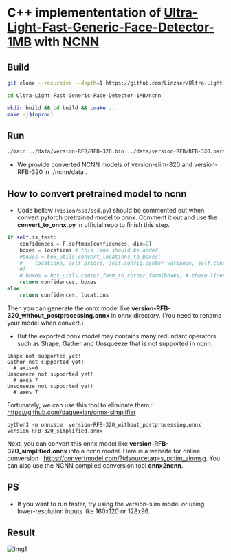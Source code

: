 # C++ implemententation of [Ultra-Light-Fast-Generic-Face-Detector-1MB](https://github.com/Linzaer/Ultra-Light-Fast-Generic-Face-Detector-1MB) with [NCNN](https://github.com/Tencent/ncnn)

## Build

```bash
git clone --recursive --depth=1 https://github.com/Linzaer/Ultra-Light-Fast-Generic-Face-Detector-1MB

cd Ultra-Light-Fast-Generic-Face-Detector-1MB/ncnn

mkdir build && cd build && cmake ..
make -j$(nproc)
```

## Run

```bash
./main ../data/version-RFB/RFB-320.bin ../data/version-RFB/RFB-320.param ../data/test.jpg
```
* We provide converted NCNN models of version-slim-320 and version-RFB-320 in ./ncnn/data .

## How to convert pretrained model to ncnn

* Code bellow (```vision/ssd/ssd.py```) should be commented out when convert pytorch pretrained model to onnx. Comment it out and use the **convert_to_onnx.py** in official repo to finish this step.

```python
if self.is_test:
    confidences = F.softmax(confidences, dim=2)
    boxes = locations # this line should be added.
    #boxes = box_utils.convert_locations_to_boxes(
    #    locations, self.priors, self.config.center_variance, self.config.size_variance
    #)
    # boxes = box_utils.center_form_to_corner_form(boxes) # these lines should be commented out. detail information and analyze comming soon.
    return confidences, boxes
else:
    return confidences, locations
```
Then you can generate the onnx model like **version-RFB-320_without_postprocessing.onnx** in onnx directory. (You need to rename your model when convert.)
* But the exported onnx model may contains many redundant operators such as Shape, Gather and Unsqueeze that is not supported in ncnn.

```
Shape not supported yet!
Gather not supported yet!
  # axis=0
Unsqueeze not supported yet!
  # axes 7
Unsqueeze not supported yet!
  # axes 7
```

Fortunately, we can use this tool to eliminate them :
https://github.com/daquexian/onnx-simplifier

```
python3 -m onnxsim  version-RFB-320_without_postprocessing.onnx version-RFB-320_simplified.onnx

```

Next, you can convert this onnx model like **version-RFB-320_simplified.onnx** into a ncnn model. Here is a website for online conversion : https://convertmodel.com/?tdsourcetag=s_pctim_aiomsg. You can also use the NCNN compiled conversion tool **onnx2ncnn**.

## PS
* If you want to run faster, try using the version-slim model or using lower-resolution inputs like 160x120 or 128x96.

## Result
![img1](https://github.com/Linzaer/Ultra-Light-Fast-Generic-Face-Detector-1MB/blob/master/ncnn/data/result.jpg)